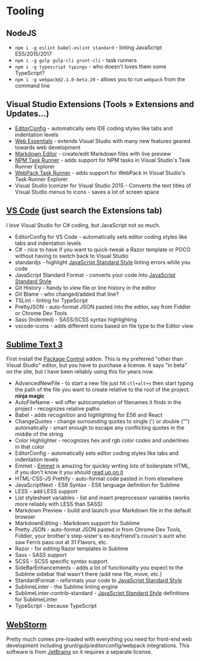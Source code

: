 ﻿# Tooling

## NodeJS

- ``` npm i -g eslint babel-eslint standard ``` - linting JavaScript ES5/2015/2017
- ``` npm i -g gulp gulp-cli grunt-cli ``` - task runners
- ``` npm i -g typescript typings ``` - who doesn't loves them some TypeScript?
- ``` npm i -g webpack@2.1.0-beta.20 ``` - allows you to run ```webpack``` from the command line

## Visual Studio Extensions (Tools &raquo; Extensions and Updates...)

- [EditorConfig](http://editorconfig.org/) - automatically sets IDE coding styles like tabs and indentation levels
- [Web Essentials](http://vswebessentials.com/) - extends Visual Studio with many new features geared towards web development
- [Markdown Editor](https://github.com/madskristensen/MarkdownEditor) - create/edit Markdown files with live preview
- [NPM Task Runner](https://github.com/madskristensen/NpmTaskRunner) - adds support for NPM tasks in Visual Studio's Task Runner Explorer
- [WebPack Task Runner](https://visualstudiogallery.msdn.microsoft.com/5497fd10-b1ba-474c-8991-1438ae47012a) - adds support for WebPack in Visual Studio's Task Runner Explorer
- Visual Studio Iconizer for Visual Studio 2015 - Converts the text titles of Visual Studio menus to icons - saves a lot of screen space

## [VS Code](http://code.visualstudio.com/) (just search the Extensions tab)

I love Visual Studio for C# coding, but JavaScript not so much.

- EditorConfig for VS Code - automatically sets editor coding styles like tabs and indentation levels
- C# - nice to have if you want to quick-tweak a Razor template or POCO without having to switch back to Visual Studio
- standardjs - highlight [JavaScript Standard Style](http://standardjs.com/) linting errors while you code
- JavaScript Standard Format - converts your code into [JavaScript Standard Style](http://standardjs.com/)
- Git History - handy to view file or line history in the editor
- Git Blame - who changed/added that line?
- TSLint - linting for TypeScript
- PrettyJSON - auto-format JSON pasted into the editor, say from Fiddler or Chrome Dev Tools
- Sass (Indented) - SASS/SCSS syntax highlighting
- vscode-icons - adds different icons based on file type to the Editor view

## [Sublime Text 3](https://www.sublimetext.com/3)

First install the [Package Control](https://packagecontrol.io/) addon. This is my preferred "other than Visual Studio" editor, but you have to
purchase a license. It says "in beta" on the site, but I have been reliably using this for years now.

- AdvancedNewFile - to start a new file just hit ```ctl+alt+n``` then start typing the path of the file you want to create relative to the root of the project. **ninja magic**
- AutoFileName - will offer autocompletion of filenames it finds in the project - recognizes relative paths
- Babel - adds recognition and highlighting for ES6 and React
- ChangeQuotes - change surrounding quotes to single (') or double ("") automatically - smart enough to escape any conflicting quotes in the middle of the string
- Color Highlighter - recognizes hex and rgb color codes and underlines in that color
- EditorConfig - automatically sets editor coding styles like tabs and indentation levels
- Emmet - [Emmet](http://emmet.io/) is amazing for quickly writing lots of boilerplate HTML, if you don't know it you should [read up on it](https://www.smashingmagazine.com/2013/03/goodbye-zen-coding-hello-emmet/)
- HTML-CSS-JS Prettify - auto-format code pasted in from elsewhere
- JavaScriptNext - ES6 Syntax - ES6 language definition for Sublime
- LESS - add LESS support
- List stylesheet variables - list and insert preprocessor variables (works more reliably with LESS than SASS)
- Markdown Preview - build and launch your Markdown file in the default browser
- MarkdownEditing - Markdown support for Sublime
- Pretty JSON - auto-format JSON pasted in from Chrome Dev Tools, Fiddler, your brother's step-sister's ex-boyfriend's cousin's aunt who saw Ferris pass out at 31 Flavors, etc.
- Razor - for editing Razor templates in Sublime
- Sass - SASS support
- SCSS - SCSS specific syntax support
- SideBarEnhancements - adds a lot of functionality you expect to the Sublime sidebar that wasn't there (add new file, move, etc.)
- StandardFormat - reformats your code to [JavaScript Standard Style](http://standardjs.com/)
- SublimeLinter - the Sublime linting engine
- SublimeLinter-contrib-standard - [JavaScript Standard Style](http://standardjs.com/) definitions for SublimeLinter
- TypeScript - because TypeScript

## [WebStorm](https://www.jetbrains.com/webstorm/)

Pretty much comes pre-loaded with everything you need for front-end web development including grunt/gulp/editorconfig/webpack integrations.
This software is from [JetBrains](https://www.jetbrains.com/) so it requires a separate license.
